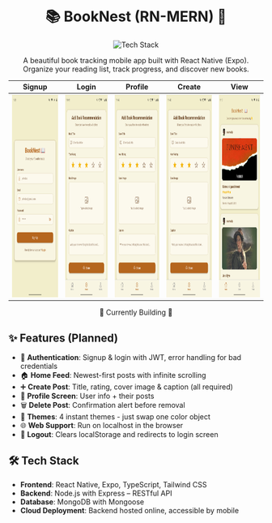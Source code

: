 <h1 align="center">
  <br>
  📚 BookNest (RN-MERN) 📖
  <br>
</h1>

<div align="center">
  <img src="https://skillicons.dev/icons?i=react,typescript,nodejs,express,mongodb,tailwind,github" alt="Tech Stack" width="300">
</div>

<p align="center">
  A beautiful book tracking mobile app built with React Native (Expo). Organize your reading list, track progress, and discover new books.
</p>

<div align="center">

| Signup                                                                                     | Login                                                                                     | Profile                                                                                     | Create                                                                                     | View                                                                                     |
| ------------------------------------------------------------------------------------------ | ----------------------------------------------------------------------------------------- | ------------------------------------------------------------------------------------------- | ------------------------------------------------------------------------------------------ | ---------------------------------------------------------------------------------------- |
| <img src="./mobile/assets/images/ss_signup.png" alt="Signup Screenshot" width="200" height="400"> | <img src="./mobile/assets/images/ss.png" alt="Login Screenshot" width="200" height="400"> | <img src="./mobile/assets/images/ss.png" alt="Profile Screenshot" width="200" height="400"> | <img src="./mobile/assets/images/ss.png" alt="Create Screenshot" width="200" height="400"> | <img src="./mobile/assets/images/ss_view.png" alt="View Screenshot" width="200" height="400"> |

</div>

<p align="center">🚧 Currently Building 🚧</p>

## ✨ Features (Planned)

- 🔐 **Authentication**: Signup & login with JWT, error handling for bad credentials
- 🏠 **Home Feed**: Newest-first posts with infinite scrolling
- ➕ **Create Post**: Title, rating, cover image & caption (all required)
- 👤 **Profile Screen**: User info + their posts
- 🗑️ **Delete Post**: Confirmation alert before removal
- 🎨 **Themes**: 4 instant themes - just swap one color object
- 🌐 **Web Support**: Run on localhost in the browser
- 👋 **Logout**: Clears localStorage and redirects to login screen

## 🛠️ Tech Stack

- **Frontend**: React Native, Expo, TypeScript, Tailwind CSS
- **Backend**: Node.js with Express – RESTful API
- **Database**: MongoDB with Mongoose
- **Cloud Deployment**: Backend hosted online, accessible by mobile
